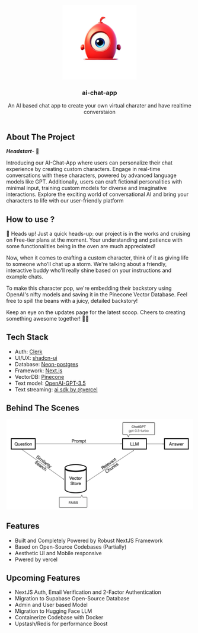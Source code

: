 <!-- Improved compatibility of back to top link: See: https://github.com/othneildrew/Best-README-Template/pull/73 -->

<a name="readme-top"></a>

<!-- PROJECT LOGO -->

<br />
<div align="center">
    <img src="readme_images\ai-chat-app-logo.png" alt="Logo" width="200" height="200">
  </a>
<h3 align="center">ai-chat-app</h3>

  <p align="center">
    An AI based chat app to create your own virtual charater and have realtime converstaion 
    <br />
    <br />
  </p>
</div>

<!-- ABOUT THE PROJECT -->

## About The Project

**_Headstart_**- 🚀

Introducing our AI-Chat-App where users can personalize their chat experience by creating custom characters. Engage in real-time conversations with these characters, powered by advanced language models like GPT. Additionally, users can craft fictional personalities with minimal input, training custom models for diverse and imaginative interactions. Explore the exciting world of conversational AI and bring your characters to life with our user-friendly platform

## How to use ?

🌟 Heads up! Just a quick heads-up: our project is in the works and cruising on Free-tier plans at the moment. Your understanding and patience with some functionalities being in the oven are much appreciated!

Now, when it comes to crafting a custom character, think of it as giving life to someone who'll chat up a storm. We're talking about a friendly, interactive buddy who'll really shine based on your instructions and example chats.

To make this character pop, we're embedding their backstory using OpenAI's nifty models and saving it in the Pinecone Vector Database. Feel free to spill the beans with a juicy, detailed backstory!

Keep an eye on the updates page for the latest scoop. Cheers to creating something awesome together! 🌈✨

## Tech Stack

- Auth: [Clerk](https://clerk.com/)
- UI/UX: [shadcn-ui](https://ui.shadcn.com/)
- Database: [Neon-postgres](https://console.neon.tech)
- Framework: [Next.js](https://nextjs.org/)
- VectorDB: [Pinecone](https://www.pinecone.io/)
- Text model: [OpenAI-GPT-3.5](https://platform.openai.com/docs/models)
- Text streaming: [ai sdk by @vercel](https://github.com/vercel-labs/ai)

<!-- ROADMAP -->

## Behind The Scenes

![image](readme_images/297854660-758802bb-7578-4652-be4a-957b4dd08795.png)

## Features

- Built and Completely Powered by Robust NextJS Framework
- Based on Open-Source Codebases (Partially)
- Aesthetic UI and Mobile responsive
- Pwered by vercel

## Upcoming Features

- NextJS Auth, Email Verification and 2-Factor Authentication
- Migration to Supabase Open-Source Database
- Admin and User based Model
- Migration to Hugging Face LLM
- Containerize Codebase with Docker
- Upstash/Redis for performance Boost



